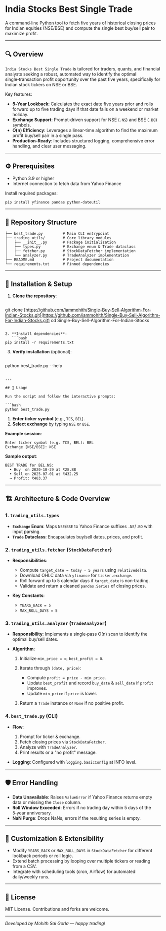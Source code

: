 # India Stocks Best Single Trade

A command‑line Python tool to fetch five years of historical closing prices for Indian equities (NSE/BSE) and compute the single best buy/sell pair to maximize profit.

---

## 🔍 Overview

`India Stocks Best Single Trade` is tailored for traders, quants, and financial analysts seeking a robust, automated way to identify the optimal single‑transaction profit opportunity over the past five years, specifically for Indian stock tickers on NSE or BSE.

Key features:

* **5‑Year Lookback**: Calculates the exact date five years prior and rolls forward up to five trading days if that date falls on a weekend or market holiday.
* **Exchange Support**: Prompt‑driven support for NSE (`.NS`) and BSE (`.BO`) symbols.
* **O(n) Efficiency**: Leverages a linear‑time algorithm to find the maximum profit buy/sell pair in a single pass.
* **Production‑Ready**: Includes structured logging, comprehensive error handling, and clear user messaging.

---

## ⚙️ Prerequisites

* Python 3.9 or higher
* Internet connection to fetch data from Yahoo Finance

Install required packages:

```bash
pip install yfinance pandas python-dateutil
```

---

## 📁 Repository Structure

```plaintext
├── best_trade.py         # Main CLI entrypoint
├── trading_utils/        # Core library modules
│   ├── __init__.py       # Package initialization
│   ├── types.py          # Exchange enum & Trade dataclass
│   ├── fetcher.py        # StockDataFetcher implementation
│   └── analyzer.py       # TradeAnalyzer implementation
├── README.md             # Project documentation
└── requirements.txt      # Pinned dependencies
```

---

## 🚀 Installation & Setup

1. **Clone the repository**:

   ```bash
   ```

git clone [https://github.com/iammohith/Single-Buy-Sell-Algorithm-For-Indian-Stocks.git](https://github.com/iammohith/Single-Buy-Sell-Algorithm-For-Indian-Stocks.git)
cd Single-Buy-Sell-Algorithm-For-Indian-Stocks

````

2. **Install dependencies**:
   ```bash
pip install -r requirements.txt
````

3. **Verify installation** (optional):

   ```bash
   ```

python best\_trade.py --help

````

---

## 🎯 Usage

Run the script and follow the interactive prompts:

```bash
python best_trade.py
````

1. **Enter ticker symbol** (e.g., `TCS`, `BEL`).
2. **Select exchange** by typing `NSE` or `BSE`.

**Example session**:

```
Enter ticker symbol (e.g. TCS, BEL): BEL
Exchange [NSE/BSE]: NSE
```

**Sample output**:

```
BEST TRADE for BEL.NS:
  • Buy  on 2020-10-29 at ₹28.88
  • Sell on 2025-07-01 at ₹432.25
  → Profit: ₹403.37
```

---

## 🏗️ Architecture & Code Overview

### 1. `trading_utils.types`

* **`Exchange` Enum**: Maps `NSE`/`BSE` to Yahoo Finance suffixes `.NS`/`.BO` with input parsing.
* **`Trade` Dataclass**: Encapsulates buy/sell dates, prices, and profit.

### 2. `trading_utils.fetcher` (`StockDataFetcher`)

* **Responsibilities**:

  * Compute `target_date = today - 5 years` using `relativedelta`.
  * Download OHLC data via `yfinance` for `ticker.exchange`.
  * Roll forward up to 5 calendar days if `target_date` is non‑trading.
  * Validate and return a cleaned `pandas.Series` of closing prices.

* **Key Constants**:

  * `YEARS_BACK = 5`
  * `MAX_ROLL_DAYS = 5`

### 3. `trading_utils.analyzer` (`TradeAnalyzer`)

* **Responsibility**: Implements a single‑pass O(n) scan to identify the optimal buy/sell dates.
* **Algorithm**:

  1. Initialize `min_price = ∞`, `best_profit = 0`.
  2. Iterate through `(date, price)`:

     * Compute `profit = price - min_price`.
     * Update `best_profit` and record `buy_date` & `sell_date` if `profit` improves.
     * Update `min_price` if `price` is lower.
  3. Return a `Trade` instance or `None` if no positive profit.

### 4. `best_trade.py` (CLI)

* **Flow**:

  1. Prompt for ticker & exchange.
  2. Fetch closing prices via `StockDataFetcher`.
  3. Analyze with `TradeAnalyzer`.
  4. Print results or a "no profit" message.
* **Logging**: Configured with `logging.basicConfig` at INFO level.

---

## 🛡️ Error Handling

* **Data Unavailable**: Raises `ValueError` if Yahoo Finance returns empty data or missing the `Close` column.
* **Roll Window Exceeded**: Errors if no trading day within 5 days of the 5‑year anniversary.
* **NaN Purge**: Drops NaNs, errors if the resulting series is empty.

---

## 🔧 Customization & Extensibility

* Modify `YEARS_BACK` or `MAX_ROLL_DAYS` in `StockDataFetcher` for different lookback periods or roll logic.
* Extend batch processing by looping over multiple tickers or reading from a CSV.
* Integrate with scheduling tools (cron, Airflow) for automated daily/weekly runs.

---

## 📜 License

MIT License. Contributions and forks are welcome.

---

*Developed by Mohith Sai Gorla — happy trading!*
